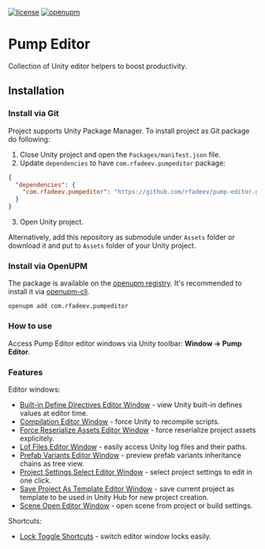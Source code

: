 [![license](https://img.shields.io/github/license/rfadeev/pump-editor.svg)](https://github.com/rfadeev/pump-editor/blob/master/LICENSE.md)
[![openupm](https://img.shields.io/npm/v/com.rfadeev.pumpeditor?label=openupm&registry_uri=https://package.openupm.com)](https://openupm.com/packages/com.rfadeev.pumpeditor/)

# Pump Editor
Collection of Unity editor helpers to boost productivity.

## Installation

### Install via Git

Project supports Unity Package Manager. To install project as Git package do following:
1. Close Unity project and open the `Packages/manifest.json` file.
2. Update `dependencies` to have `com.rfadeev.pumpeditor` package:
```json
{
  "dependencies": {
    "com.rfadeev.pumpeditor": "https://github.com/rfadeev/pump-editor.git"
  }
}
```
3. Open Unity project.

Alternatively, add this repository as submodule under `Assets` folder or download it and put to `Assets` folder of your Unity project. 

### Install via OpenUPM

The package is available on the [openupm registry](https://openupm.com). It's recommended to install it via [openupm-cli](https://github.com/openupm/openupm-cli).

```
openupm add com.rfadeev.pumpeditor
```

### How to use
Access Pump Editor editor windows via Unity toolbar: **Window -> Pump Editor**.

### Features

Editor windows:
* [Built-in Define Directives Editor Window](https://github.com/rfadeev/pump-editor/wiki/Built-in-define-directives-editor-window) - view Unity built-in defines values at editor time.
* [Compilation Editor Window](https://github.com/rfadeev/pump-editor/wiki/Compilation-Editor-Window) - force Unity to recompile scripts.
* [Force Reserialize Assets Editor Window](https://github.com/rfadeev/pump-editor/wiki/Force-Reserialize-Assets-Editor-Window) - force reserialize project assets explicitely.
* [Lof Files Editor Window](https://github.com/rfadeev/pump-editor/wiki/Log-files-editor-window) - easily access Unity log files and their paths.
* [Prefab Variants Editor Window](https://github.com/rfadeev/pump-editor/wiki/Prefab-Variants-Editor-Window) - preview prefab variants inheritance chains as tree view.
* [Project Settings Select Editor Window](https://github.com/rfadeev/pump-editor/wiki/Project-Settings-Select-Editor-Window) - select project settings to edit in one click.
* [Save Project As Template Editor Window](https://github.com/rfadeev/pump-editor/wiki/Project-templates-editor-windows) - save current project as template to be used in Unity Hub for new project creation.
* [Scene Open Editor Window](https://github.com/rfadeev/pump-editor/wiki/Scene-Open-Editor-Window) - open scene from project or build settings.

Shortcuts:
* [Lock Toggle Shortcuts](https://github.com/rfadeev/pump-editor/wiki/Lock-Toggle-Shortcuts) - switch editor window locks easily.
